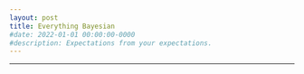 ```yaml
---
layout: post
title: Everything Bayesian
#date: 2022-01-01 00:00:00-0000
#description: Expectations from your expectations.
---
```

---
